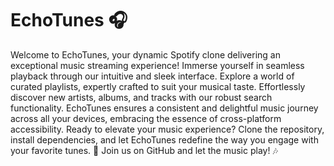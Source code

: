 # EchoTunes 🎧
Welcome to EchoTunes, your dynamic Spotify clone delivering an exceptional music streaming experience! Immerse yourself in seamless playback through our intuitive and sleek interface. Explore a world of curated playlists, expertly crafted to suit your musical taste. Effortlessly discover new artists, albums, and tracks with our robust search functionality. EchoTunes ensures a consistent and delightful music journey across all your devices, embracing the essence of cross-platform accessibility. Ready to elevate your music experience? Clone the repository, install dependencies, and let EchoTunes redefine the way you engage with your favorite tunes. 🚀 Join us on GitHub and let the music play! 🎶


